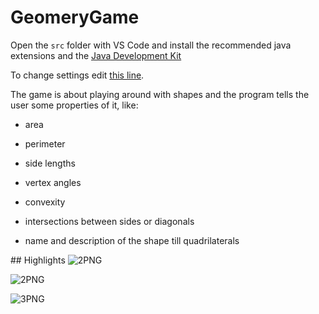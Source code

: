 # GeomeryGame
Open the `src` folder with VS Code and install the recommended java extensions and the [Java Development Kit](https://www.oracle.com/java/technologies/downloads/)

To change settings edit [this line](https://github.com/Umbe-Exe/GeometryGame/blob/b363cc44beecdec6cb940b5377309b74fe7f8792/src/App.java#L6).

The game is about playing around with shapes and the program tells the user some properties of it, like:

- area
  
- perimeter
  
- side lengths
  
- vertex angles
  
- convexity
  
- intersections between sides or diagonals
  
- name and description of the shape till quadrilaterals
  

## Highlights
![2PNG](https://raw.githubusercontent.com/Umbe-Exe/GeometryGame/master/readmeImgs/settings.PNG)

![2PNG](https://raw.githubusercontent.com/Umbe-Exe/GeometryGame/master/readmeImgs/capture1.PNG)

![3PNG](https://raw.githubusercontent.com/Umbe-Exe/GeometryGame/master/readmeImgs/capture2.PNG)
